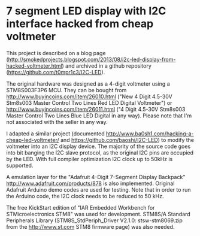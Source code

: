 # 7 segment LED display with I2C interface hacked from cheap voltmeter

This project is described on a blog page (http://smokedprojects.blogspot.com/2013/08/i2c-led-display-from-hacked-voltmeter.html) and archived in a github repository (https://github.com/t0mpr1c3/I2C-LED).

The original hardware was designed as a 4-digit voltmeter using a STM8S003F3P6 MCU. They can be bought from http://www.buyincoins.com/item/26010.html ("New 4 Digit 4.5-30V Stm8s003 Master Control Two Lines Red LED Digital Voltmeter") or http://www.buyincoins.com/item/26011.html ("4 Digit 4.5-30V Stm8s003 Master Control Two Lines Blue LED Digital in any way). Please note that I'm not associated with the seller in any way.

I adapted a similar project (documented http://www.ba0sh1.com/hacking-a-cheap-led-voltmeter/ and https://github.com/baoshi/I2C-LED) to modify the voltmeter into an I2C display device. The majority of the source code goes into bit banging the I2C slave protocol, as the original I2C pins are occupied by the LED. With full compiler optimization I2C clock up to 50kHz is supported.

A emulation layer for the "Adafruit 4-Digit 7-Segment Display Backpack" http://www.adafruit.com/products/878 is also implemented. Original Adafruit Arduino demo codes are used for testing. Note that in order to run the Arduino code, the I2C clock needs to be reduced to 50 kHz.

The free KickStart edition of "IAR Embedded Workbench for STMicroelectronics STM8" was used for development. STM8S/A Standard Peripherals Library (STM8S_StdPeriph_Driver V2.1.0: stsw-stm8069.zip from the http://www.st.com STM8 firmware page) was also needed.